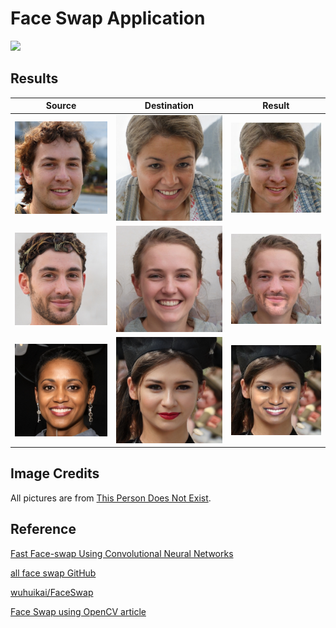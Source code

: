 # Face Swap Application
![](screenshot/demo.gif)

## Results
| Source | Destination | Result |
| --- | --- | --- |
|![](screenshot/test1-1.jpg) | ![](screenshot/test1-2.jpg) | ![](screenshot/test1-3.jpg) |
|![](screenshot/test2-1.jpg) | ![](screenshot/test2-2.jpg) | ![](screenshot/test2-3.jpg) |
|![](screenshot/test3-1.jpg) | ![](screenshot/test3-2.jpg) | ![](screenshot/test3-3.jpg) |

## Image Credits
All pictures are from [This Person Does Not Exist](https://thispersondoesnotexist.com/).

## Reference
[Fast Face-swap Using Convolutional Neural Networks](https://arxiv.org/pdf/1611.09577.pdf)

[all face swap GitHub](https://github.com/mrgloom/Face-Swap)

[wuhuikai/FaceSwap](https://github.com/wuhuikai/FaceSwap)

[Face Swap using OpenCV article](https://www.learnopencv.com/face-swap-using-opencv-c-python/#download)


